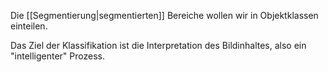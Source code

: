 Die [[Segmentierung|segmentierten]] Bereiche wollen wir in Objektklassen einteilen.

Das Ziel der Klassifikation ist die Interpretation des Bildinhaltes, also ein "intelligenter" Prozess.